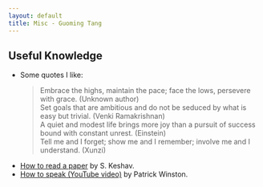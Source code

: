 ```yaml
---
layout: default
title: Misc - Guoming Tang
---
```


## Useful Knowledge

- Some quotes I like:
  > Embrace the highs, maintain the pace; face the lows, persevere with grace. (Unknown author)  
  > Set goals that are ambitious and do not be seduced by what is easy but trivial. (Venki Ramakrishnan)  
  > A quiet and modest life brings more joy than a pursuit of success bound with constant unrest. (Einstein)  
  > Tell me and I forget; show me and I remember; involve me and I understand. (Xunzi)
- [How to read a paper](http://svr-sk818-web.cl.cam.ac.uk/keshav/papers/07/paper-reading.pdf) by S. Keshav.
- [How to speak (YouTube video)](https://youtu.be/Unzc731iCUY) by Patrick Winston.
